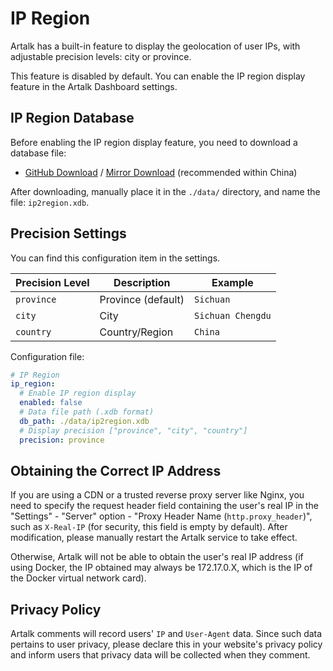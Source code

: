 # IP Region

Artalk has a built-in feature to display the geolocation of user IPs, with adjustable precision levels: city or province.

This feature is disabled by default. You can enable the IP region display feature in the Artalk Dashboard settings.

## IP Region Database

Before enabling the IP region display feature, you need to download a database file:

- [GitHub Download](https://github.com/lionsoul2014/ip2region/raw/master/data/ip2region.xdb) / [Mirror Download](https://gh-proxy.com/?q=https%3A%2F%2Fgithub.com%2Flionsoul2014%2Fip2region%2Fblob%2Fmaster%2Fdata%2Fip2region.xdb) (recommended within China)

After downloading, manually place it in the `./data/` directory, and name the file: `ip2region.xdb`.

## Precision Settings

You can find this configuration item in the settings.

| Precision Level | Description       | Example       |
| --------------- | ----------------- | ------------- |
| `province`      | Province (default) | `Sichuan`     |
| `city`          | City              | `Sichuan Chengdu` |
| `country`       | Country/Region    | `China`       |

Configuration file:

```yaml
# IP Region
ip_region:
  # Enable IP region display
  enabled: false
  # Data file path (.xdb format)
  db_path: ./data/ip2region.xdb
  # Display precision ["province", "city", "country"]
  precision: province
```

## Obtaining the Correct IP Address

If you are using a CDN or a trusted reverse proxy server like Nginx, you need to specify the request header field containing the user's real IP in the "Settings" - "Server" option - "Proxy Header Name (`http.proxy_header`)", such as `X-Real-IP` (for security, this field is empty by default). After modification, please manually restart the Artalk service to take effect.

Otherwise, Artalk will not be able to obtain the user's real IP address (if using Docker, the IP obtained may always be 172.17.0.X, which is the IP of the Docker virtual network card).

## Privacy Policy

Artalk comments will record users' `IP` and `User-Agent` data. Since such data pertains to user privacy, please declare this in your website's privacy policy and inform users that privacy data will be collected when they comment.
